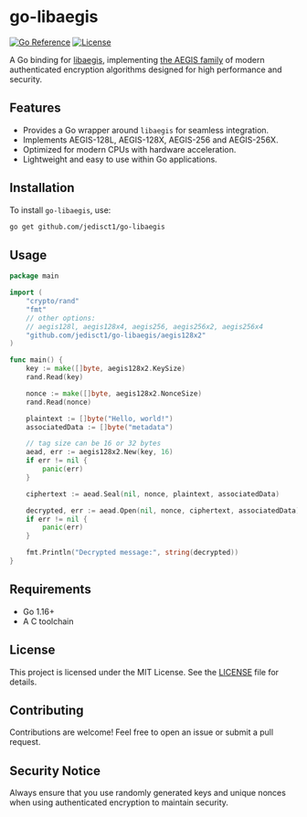 # go-libaegis

[![Go Reference](https://pkg.go.dev/badge/github.com/jedisct1/go-libaegis.svg)](https://pkg.go.dev/github.com/jedisct1/go-libaegis)
[![License](https://img.shields.io/github/license/jedisct1/go-libaegis)](https://github.com/jedisct1/go-libaegis/blob/main/LICENSE)

A Go binding for [libaegis](https://github.com/jedisct1/libaegis), implementing [the AEGIS family](https://datatracker.ietf.org/doc/draft-irtf-cfrg-aegis-aead/) of modern authenticated encryption algorithms designed for high performance and security.

## Features

- Provides a Go wrapper around `libaegis` for seamless integration.
- Implements AEGIS-128L, AEGIS-128X, AEGIS-256 and AEGIS-256X.
- Optimized for modern CPUs with hardware acceleration.
- Lightweight and easy to use within Go applications.

## Installation

To install `go-libaegis`, use:

```sh
go get github.com/jedisct1/go-libaegis
```

## Usage

```go
package main

import (
    "crypto/rand"
    "fmt"
    // other options:
    // aegis128l, aegis128x4, aegis256, aegis256x2, aegis256x4    
    "github.com/jedisct1/go-libaegis/aegis128x2"
)

func main() {
    key := make([]byte, aegis128x2.KeySize)
    rand.Read(key)

    nonce := make([]byte, aegis128x2.NonceSize)
    rand.Read(nonce)

    plaintext := []byte("Hello, world!")
    associatedData := []byte("metadata")

    // tag size can be 16 or 32 bytes
    aead, err := aegis128x2.New(key, 16)
    if err != nil {
        panic(err)
    }

    ciphertext := aead.Seal(nil, nonce, plaintext, associatedData)

    decrypted, err := aead.Open(nil, nonce, ciphertext, associatedData)
    if err != nil {
        panic(err)
    }

    fmt.Println("Decrypted message:", string(decrypted))
}
```

## Requirements

- Go 1.16+
- A C toolchain

## License

This project is licensed under the MIT License. See the [LICENSE](LICENSE) file for details.

## Contributing

Contributions are welcome! Feel free to open an issue or submit a pull request.

## Security Notice

Always ensure that you use randomly generated keys and unique nonces when using authenticated encryption to maintain security.
